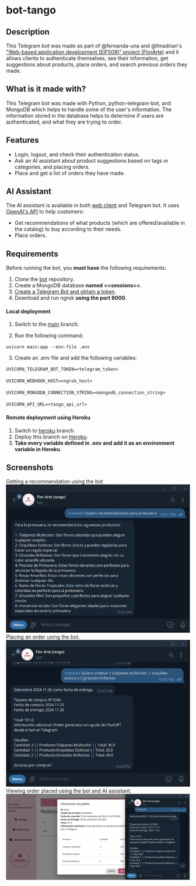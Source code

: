 # bot-tango

## Description

This Telegram bot was made as part of @fernanda-una and @fmadrian's ["Web-based application development (EIF509)" project (FlorArte)](https://www.github.com/fmadrian/florarte) and it allows clients to authenticate themselves, see their information, get suggestions about products, place orders, and search previous orders they made.

## What is it made with?

This Telegram bot was made with Python, python-telegram-bot, and MongoDB which helps to handle some of the user's information. The information stored in the database helps to determine if users are authenticated, and what they are trying to order.

## Features

- Login, logout, and check their authentication status.
- Ask an AI assistant about product suggestions based on tags or categories, and placing orders.
- Place and get a list of orders they have made.

## AI Assistant

The AI assistant is available in both [web client](https://github.com/una-eif509-desarrolloweb-24G01/frontend-tango) and Telegram bot. It uses [OpenAI's API](https://platform.openai.com/docs/overview) to help customers: 
- Get recommendations of what products (which are offered/available in the catalog) to buy according to their needs.
- Place orders.

## Requirements

Before running the bot, you **must have** the following requirements: 
1. Clone the [bot](https://github.com/fmadrian/bot-tango) repository.
2. Create a MongoDB database **named** **==sessions==**.
3. [Create a Telegram Bot and obtain a token](https://core.telegram.org/bots/tutorial).
4. Download and run ngrok **using the port 8000**.

#### Local deployment
1. Switch to the [main](https://github.com/una-eif509-desarrolloweb-24G01/frontend-tango/) branch.

2. Run the following command:
```
uvicorn main:app --env-file .env
```
3. Create an .env file and add the following variables:
```
UVICORN_TELEGRAM_BOT_TOKEN=<telegram_token>

UVICORN_WEBHOOK_HOST=<ngrok_host>

UVICORN_MONGODB_CONNECTION_STRING=<mongodb_connection_string>

UVICORN_API_URL=<tango_api_url>
```
#### Remote deployment using Heroku
1. Switch to [heroku](https://github.com/fmadrian/bot-tango/tree/heroku) branch.
2. Deploy this branch on [Heroku](https://www.heroku.com/python). 
3. **Take every variable defined in .env and add it as an environment variable in Heroku**.


## Screenshots

Getting a recommendation using the bot
![Getting a recommendation using the bot](https://raw.githubusercontent.com/fmadrian/florarte/refs/heads/main/images/8.png)
Placing an order using the bot.
![Placing an order using the bot](https://raw.githubusercontent.com/fmadrian/florarte/refs/heads/main/images/10.png)
Viewing order placed using the bot and AI assistant.
![Viewing order placed using bot and AI assistant](https://raw.githubusercontent.com/fmadrian/florarte/refs/heads/main/images/15.png)
